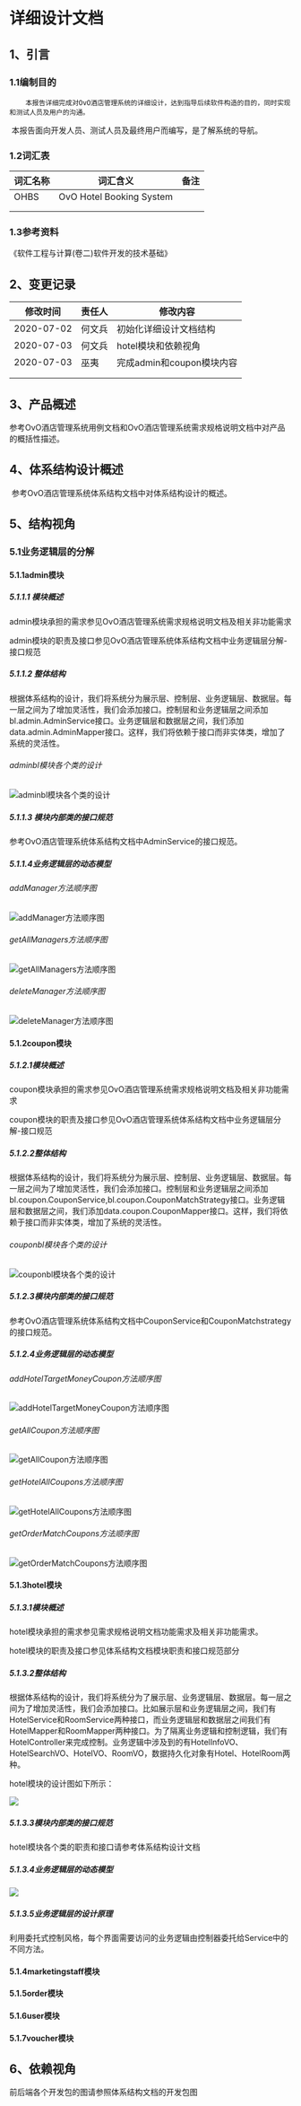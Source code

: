 # 详细设计文档

## 1、引言

### 1.1编制目的

 		本报告详细完成对OvO酒店管理系统的详细设计，达到指导后续软件构造的目的，同时实现和测试人员及用户的沟通。

​		本报告面向开发人员、测试人员及最终用户而编写，是了解系统的导航。

### 1.2词汇表

| 词汇名称 | 词汇含义                 | 备注 |
| -------- | ------------------------ | ---- |
| OHBS     | OvO Hotel Booking System |      |
|          |                          |      |
|          |                          |      |

### 1.3参考资料

《软件工程与计算(卷二)软件开发的技术基础》

## 2、变更记录

| 修改时间   | 责任人 | 修改内容               |
| ---------- | ------ | ---------------------- |
| 2020-07-02 | 何文兵 | 初始化详细设计文档结构 |
| 2020-07-03 | 何文兵 | hotel模块和依赖视角    |
| 2020-07-03 | 巫夷 | 完成admin和coupon模块内容 |
|            |        |                        |
| | | |

## 3、产品概述

​		参考OvO酒店管理系统用例文档和OvO酒店管理系统需求规格说明文档中对产品的概括性描述。

## 4、体系结构设计概述

​		参考OvO酒店管理系统体系结构文档中对体系结构设计的概述。

## 5、结构视角

### 5.1业务逻辑层的分解

#### 5.1.1admin模块

##### 5.1.1.1 模块概述

admin模块承担的需求参见OvO酒店管理系统需求规格说明文档及相关非功能需求

admin模块的职责及接口参见OvO酒店管理系统体系结构文档中业务逻辑层分解-接口规范

##### 5.1.1.2 整体结构

根据体系结构的设计，我们将系统分为展示层、控制层、业务逻辑层、数据层。每一层之间为了增加灵活性，我们会添加接口。控制层和业务逻辑层之间添加bl.admin.AdminService接口。业务逻辑层和数据层之间，我们添加data.admin.AdminMapper接口。这样，我们将依赖于接口而非实体类，增加了系统的灵活性。

###### adminbl模块各个类的设计

![adminbl模块各个类的设计](https://umlpicture.oss-cn-shanghai.aliyuncs.com/%E8%AF%A6%E7%BB%86%E8%AE%BE%E8%AE%A1/adminbl%E7%B1%BB%E7%9A%84%E8%AE%BE%E8%AE%A1.png)

##### 5.1.1.3 模块内部类的接口规范

参考OvO酒店管理系统体系结构文档中AdminService的接口规范。

##### 5.1.1.4业务逻辑层的动态模型

###### addManager方法顺序图

![addManager方法顺序图](https://umlpicture.oss-cn-shanghai.aliyuncs.com/%E8%AF%A6%E7%BB%86%E8%AE%BE%E8%AE%A1/adminbl/addManager.png)

###### getAllManagers方法顺序图

![getAllManagers方法顺序图](https://umlpicture.oss-cn-shanghai.aliyuncs.com/%E8%AF%A6%E7%BB%86%E8%AE%BE%E8%AE%A1/adminbl/getAllManagers.png)

###### deleteManager方法顺序图

![deleteManager方法顺序图](https://umlpicture.oss-cn-shanghai.aliyuncs.com/%E8%AF%A6%E7%BB%86%E8%AE%BE%E8%AE%A1/adminbl/deleteManager.png)

#### 5.1.2coupon模块

##### 5.1.2.1模块概述

coupon模块承担的需求参见OvO酒店管理系统需求规格说明文档及相关非功能需求

coupon模块的职责及接口参见OvO酒店管理系统体系结构文档中业务逻辑层分解-接口规范

##### 5.1.2.2整体结构

根据体系结构的设计，我们将系统分为展示层、控制层、业务逻辑层、数据层。每一层之间为了增加灵活性，我们会添加接口。控制层和业务逻辑层之间添加bl.coupon.CouponService,bl.coupon.CouponMatchStrategy接口。业务逻辑层和数据层之间，我们添加data.coupon.CouponMapper接口。这样，我们将依赖于接口而非实体类，增加了系统的灵活性。

###### couponbl模块各个类的设计

![couponbl模块各个类的设计](https://umlpicture.oss-cn-shanghai.aliyuncs.com/%E8%AF%A6%E7%BB%86%E8%AE%BE%E8%AE%A1/couponbl%E7%B1%BB%E7%9A%84%E8%AE%BE%E8%AE%A1.png)

##### 5.1.2.3模块内部类的接口规范

参考OvO酒店管理系统体系结构文档中CouponService和CouponMatchstrategy的接口规范。

##### 5.1.2.4业务逻辑层的动态模型

###### addHotelTargetMoneyCoupon方法顺序图

![addHotelTargetMoneyCoupon方法顺序图](https://umlpicture.oss-cn-shanghai.aliyuncs.com/%E8%AF%A6%E7%BB%86%E8%AE%BE%E8%AE%A1/couponbl/addcoupon.png)

###### getAllCoupon方法顺序图

![getAllCoupon方法顺序图](https://umlpicture.oss-cn-shanghai.aliyuncs.com/%E8%AF%A6%E7%BB%86%E8%AE%BE%E8%AE%A1/couponbl/getAllCoupon.png)

###### getHotelAllCoupons方法顺序图

![getHotelAllCoupons方法顺序图](https://umlpicture.oss-cn-shanghai.aliyuncs.com/%E8%AF%A6%E7%BB%86%E8%AE%BE%E8%AE%A1/couponbl/getHotelAllCoupon.png)

###### getOrderMatchCoupons方法顺序图

![getOrderMatchCoupons方法顺序图](https://umlpicture.oss-cn-shanghai.aliyuncs.com/%E8%AF%A6%E7%BB%86%E8%AE%BE%E8%AE%A1/couponbl/getOrderMatchCoupons.png)

#### 5.1.3hotel模块

##### 5.1.3.1模块概述

hotel模块承担的需求参见需求规格说明文档功能需求及相关非功能需求。

hotel模块的职责及接口参见体系结构文档模块职责和接口规范部分

##### 5.1.3.2整体结构

根据体系结构的设计，我们将系统分为了展示层、业务逻辑层、数据层。每一层之间为了增加灵活性，我们会添加接口。比如展示层和业务逻辑层之间，我们有HotelService和RoomService两种接口，而业务逻辑层和数据层之间我们有HotelMapper和RoomMapper两种接口。为了隔离业务逻辑和控制逻辑，我们有HotelController来完成控制。业务逻辑中涉及到的有HotelInfoVO、HotelSearchVO、HotelVO、RoomVO，数据持久化对象有Hotel、HotelRoom两种。

hotel模块的设计图如下所示：

![](https://software-calculate2.oss-cn-shanghai.aliyuncs.com/software-calculate2/hotel%E6%A8%A1%E5%9D%97%E8%AE%BE%E8%AE%A1%E5%9B%BE.png)

##### 5.1.3.3模块内部类的接口规范

hotel模块各个类的职责和接口请参考体系结构设计文档

##### 5.1.3.4业务逻辑层的动态模型

![](https://software-calculate2.oss-cn-shanghai.aliyuncs.com/software-calculate2/%E6%A8%A1%E5%9D%97%E4%B8%9A%E5%8A%A1%E9%80%BB%E8%BE%91%E5%8A%A8%E6%80%81%E6%A8%A1%E5%9E%8B.png)

##### 5.1.3.5业务逻辑层的设计原理

利用委托式控制风格，每个界面需要访问的业务逻辑由控制器委托给Service中的不同方法。

#### 5.1.4marketingstaff模块

#### 5.1.5order模块

#### 5.1.6user模块

#### 5.1.7voucher模块

## 6、依赖视角

前后端各个开发包的图请参照体系结构文档的开发包图